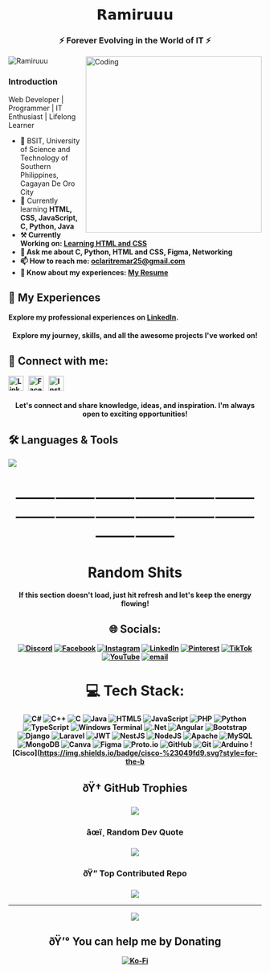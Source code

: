 <h1 align="center">𝗥𝗮𝗺𝗶𝗿𝘂𝘂𝘂</h1>
<h3 align="center">⚡ Forever Evolving in the World of IT ⚡</h3>
<img align="right" alt="Coding" width="350" src="https://media.giphy.com/media/g2jj9VAIBluIreVNsb/giphy.gif?cid=ecf05e475uochohj3sm51hxit1cz6hx2swb2rx4yw49m6w6a&ep=v1_gifs_search&rid=giphy.gif&ct=g">

<p align="left"> <img src="https://komarev.com/ghpvc/?username=Ramiruuu&label=Profile%20views&color=0e75b6&style=flat" alt="Ramiruuu" /> </p>

<h3 align="left">Introduction</h3>
<p>Web Developer | Programmer | IT Enthusiast | Lifelong Learner</p> 

<ul>
  <li>🏫 BSIT, University of Science and Technology of Southern Philippines, Cagayan De Oro City </li>
  <li>🌱 Currently learning <strong> HTML, CSS, JavaScript, <strong>C, Python, Java </strong></li>
  <li>⚒️ Currently Working on: <a href="https://github.com/Ramiruuu/Learning-HTML-CSS"><strong>Learning HTML and CSS </strong></a></li> 
  <li>💬 Ask me about <strong>C, Python, HTML and CSS, Figma, Networking </strong></li>
  <li>📫 How to reach me: <a href="mailto:oclaritremar25@gmail.com">oclaritremar25@gmail.com</a></li>
  <li>📄 Know about my experiences: <a href="https://drive.google.com/drive/folders/1NTEWjaEGll3UfJCqa3J_6OZcm9KgJLQd?usp=sharing" target="_blank"> My Resume</a></li>
</ul>

## 💼 My Experiences

Explore my professional experiences on [LinkedIn](https://www.linkedin.com/in/oclarit-remar-986828350).

<h4 align="center">Explore my journey, skills, and all the awesome projects I've worked on!</h4>

## 🔗 Connect with me:

<p align="left" style="display: flex; gap: 10px;">
  
  <a href="https://www.linkedin.com/in/oclarit-remar-986828350/" target="_blank">
    <img src="https://raw.githubusercontent.com/rahuldkjain/github-profile-readme-generator/master/src/images/icons/Social/linked-in-alt.svg" alt="LinkedIn" height="30" width="30" />
  </a>

  <a href="https://www.facebook.com/profile.php?id=61551327145190" target="_blank">
    <img src="https://raw.githubusercontent.com/rahuldkjain/github-profile-readme-generator/master/src/images/icons/Social/facebook.svg" alt="Facebook" height="30" width="30" />
  </a>

  <a href="https://www.instagram.com/lluv.ramiruuu/?igsh=ZnZqYXUyNm9qN25p#" target="_blank">
    <img src="https://raw.githubusercontent.com/rahuldkjain/github-profile-readme-generator/master/src/images/icons/Social/instagram.svg" alt="Instagram" height="30" width="30" />
  </a>
</p>

<h4 align="center">Let's connect and share knowledge, ideas, and inspiration. I'm always open to exciting opportunities!</h4>


<p align="center">
  <h2> 🛠️ Languages & Tools</h2>
  <a href="https://skillicons.dev">
    <img src="https://skillicons.dev/icons?i=html,css,js,c,python,java,mysql,figma,github,kali,pycharm,vscode,wordpress,linux,typescript,discord,gmail,php,  &perline=7" />
  </a>
</p>

<h1 align="center">⸻⸻⸻⸻⸻⸻⸻⸻⸻⸻⸻⸻⸻⸻</h1>
<h1 align="center">Random Shits</h1>
<div align="center">

<h4 align="center">If this section doesn't load, just hit refresh and let's keep the energy flowing!</h1>

## 🌐 Socials:
[![Discord](https://img.shields.io/badge/Discord-%237289DA.svg?logo=discord&logoColor=white)](https://discord.gg/https://discord.gg/REaWBdkw) [![Facebook](https://img.shields.io/badge/Facebook-%231877F2.svg?logo=Facebook&logoColor=white)](https://facebook.com/https://www.facebook.com/profile.php?id=61551327145190) [![Instagram](https://img.shields.io/badge/Instagram-%23E4405F.svg?logo=Instagram&logoColor=white)](https://instagram.com/https://www.instagram.com/lluv.ramiruuu?igsh=ZnZqYXUyNm9qN25p) [![LinkedIn](https://img.shields.io/badge/LinkedIn-%230077B5.svg?logo=linkedin&logoColor=white)](https://linkedin.com/in/https://www.linkedin.com/in/oclarit-remar-986828350) [![Pinterest](https://img.shields.io/badge/Pinterest-%23E60023.svg?logo=Pinterest&logoColor=white)](https://pinterest.com/https://pin.it/5Ae3WgFek) [![TikTok](https://img.shields.io/badge/TikTok-%23000000.svg?logo=TikTok&logoColor=white)](https://tiktok.com/@https://www.tiktok.com/@ilymyally?_t=ZS-8tqZTHTUkqu&_r=1) [![YouTube](https://img.shields.io/badge/YouTube-%23FF0000.svg?logo=YouTube&logoColor=white)](https://youtube.com/@https://youtube.com/@animixdotkom?si=_SCB-ui3G8FmhDA5) [![email](https://img.shields.io/badge/Email-D14836?logo=gmail&logoColor=white)](mailto:oclaritremar01@gmail.com) 

# 💻 Tech Stack:
![C#](https://img.shields.io/badge/c%23-%23239120.svg?style=for-the-badge&logo=csharp&logoColor=white) ![C++](https://img.shields.io/badge/c++-%2300599C.svg?style=for-the-badge&logo=c%2B%2B&logoColor=white) ![C](https://img.shields.io/badge/c-%2300599C.svg?style=for-the-badge&logo=c&logoColor=white) ![Java](https://img.shields.io/badge/java-%23ED8B00.svg?style=for-the-badge&logo=openjdk&logoColor=white) ![HTML5](https://img.shields.io/badge/html5-%23E34F26.svg?style=for-the-badge&logo=html5&logoColor=white) ![JavaScript](https://img.shields.io/badge/javascript-%23323330.svg?style=for-the-badge&logo=javascript&logoColor=%23F7DF1E) ![PHP](https://img.shields.io/badge/php-%23777BB4.svg?style=for-the-badge&logo=php&logoColor=white) ![Python](https://img.shields.io/badge/python-3670A0?style=for-the-badge&logo=python&logoColor=ffdd54) ![TypeScript](https://img.shields.io/badge/typescript-%23007ACC.svg?style=for-the-badge&logo=typescript&logoColor=white) ![Windows Terminal](https://img.shields.io/badge/Windows%20Terminal-%234D4D4D.svg?style=for-the-badge&logo=windows-terminal&logoColor=white) ![.Net](https://img.shields.io/badge/.NET-5C2D91?style=for-the-badge&logo=.net&logoColor=white) ![Angular](https://img.shields.io/badge/angular-%23DD0031.svg?style=for-the-badge&logo=angular&logoColor=white) ![Bootstrap](https://img.shields.io/badge/bootstrap-%238511FA.svg?style=for-the-badge&logo=bootstrap&logoColor=white) ![Django](https://img.shields.io/badge/django-%23092E20.svg?style=for-the-badge&logo=django&logoColor=white) ![Laravel](https://img.shields.io/badge/laravel-%23FF2D20.svg?style=for-the-badge&logo=laravel&logoColor=white) ![JWT](https://img.shields.io/badge/JWT-black?style=for-the-badge&logo=JSON%20web%20tokens) ![NestJS](https://img.shields.io/badge/nestjs-%23E0234E.svg?style=for-the-badge&logo=nestjs&logoColor=white) ![NodeJS](https://img.shields.io/badge/node.js-6DA55F?style=for-the-badge&logo=node.js&logoColor=white) ![Apache](https://img.shields.io/badge/apache-%23D42029.svg?style=for-the-badge&logo=apache&logoColor=white) ![MySQL](https://img.shields.io/badge/mysql-4479A1.svg?style=for-the-badge&logo=mysql&logoColor=white) ![MongoDB](https://img.shields.io/badge/MongoDB-%234ea94b.svg?style=for-the-badge&logo=mongodb&logoColor=white) ![Canva](https://img.shields.io/badge/Canva-%2300C4CC.svg?style=for-the-badge&logo=Canva&logoColor=white) ![Figma](https://img.shields.io/badge/figma-%23F24E1E.svg?style=for-the-badge&logo=figma&logoColor=white) ![Proto.io](https://img.shields.io/badge/Proto.io-161637?style=for-the-badge&logo=proto.io&logoColor=00e5ff) ![GitHub](https://img.shields.io/badge/github-%23121011.svg?style=for-the-badge&logo=github&logoColor=white) ![Git](https://img.shields.io/badge/git-%23F05033.svg?style=for-the-badge&logo=git&logoColor=white) ![Arduino](https://img.shields.io/badge/-Arduino-00979D?style=for-the-badge&logo=Arduino&logoColor=white) ![Cisco](https://img.shields.io/badge/cisco-%23049fd9.svg?style=for-the-b

## ðŸ† GitHub Trophies
![](https://github-profile-trophy.vercel.app/?username=Ramiruuu&theme=monokai&no-frame=false&no-bg=true&margin-w=4)

### âœï¸ Random Dev Quote
![](https://quotes-github-readme.vercel.app/api?type=horizontal&theme=radical)

### ðŸ” Top Contributed Repo
![](https://github-contributor-stats.vercel.app/api?username=Ramiruuu&limit=5&theme=dark&combine_all_yearly_contributions=true)

---
[![](https://visitcount.itsvg.in/api?id=Ramiruuu&icon=0&color=0)](https://visitcount.itsvg.in)

  ## ðŸ’° You can help me by Donating
  [![Ko-Fi](https://img.shields.io/badge/Ko--fi-F16061?style=for-the-badge&logo=ko-fi&logoColor=white)](https://ko-fi.com/https://ko-fi.com/oclaritremar) 

  
<!-- Proudly created with GPRM ( https://gprm.itsvg.in ) -->

